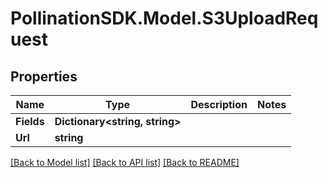 
# PollinationSDK.Model.S3UploadRequest

## Properties

Name | Type | Description | Notes
------------ | ------------- | ------------- | -------------
**Fields** | **Dictionary&lt;string, string&gt;** |  | 
**Url** | **string** |  | 

[[Back to Model list]](../README.md#documentation-for-models)
[[Back to API list]](../README.md#documentation-for-api-endpoints)
[[Back to README]](../README.md)

